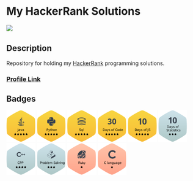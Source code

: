 # My HackerRank Solutions

<!-- ![HackerRack Logo](https://hrcdn.net/fcore/assets/brand/h_mark_sm-966d2b45e3.svg) -->

<img src="https://hrcdn.net/fcore/assets/brand/h_mark_sm-966d2b45e3.svg" width="15%">

## Description

Repository for holding my [HackerRank](https://www.hackerrank.com/) programming solutions.

### [Profile Link](https://www.hackerrank.com/harrison_r_welch)

## Badges

<p float="left">
    <img src="https://github.com/HarrisonWelch/MyHackerRankSolutions/blob/master/Resources/j5.png" width="15%">
    <img src="https://github.com/HarrisonWelch/MyHackerRankSolutions/blob/master/Resources/p5.png" width="15%">
    <img src="https://github.com/HarrisonWelch/MyHackerRankSolutions/blob/master/Resources/sql5.png" width="15%">
    <img src="https://github.com/HarrisonWelch/MyHackerRankSolutions/blob/master/Resources/30doc5.png" width="15%">
    <img src="https://github.com/HarrisonWelch/MyHackerRankSolutions/blob/master/Resources/10doj5.png" width="15%">
    <img src="https://github.com/HarrisonWelch/MyHackerRankSolutions/blob/master/Resources/10dos3.png" width="15%">
    <img src="https://github.com/HarrisonWelch/MyHackerRankSolutions/blob/master/Resources/cpp4.png" width="15%">
    <img src="https://github.com/HarrisonWelch/MyHackerRankSolutions/blob/master/Resources/ps3.png" width="15%">
    <img src="https://github.com/HarrisonWelch/MyHackerRankSolutions/blob/master/Resources/ruby1.png" width="15%">
    <img src="https://github.com/HarrisonWelch/MyHackerRankSolutions/blob/master/Resources/clang1.png" width="15%">
</p>
